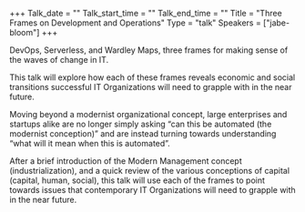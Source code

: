 +++
Talk_date = ""
Talk_start_time = ""
Talk_end_time = ""
Title = "Three Frames on Development and Operations"
Type = "talk"
Speakers = ["jabe-bloom"]
+++

DevOps, Serverless, and Wardley Maps, three frames for making sense of the waves of change in IT.

This talk will explore how each of these frames reveals economic and social transitions successful IT Organizations will need to grapple with in the near future.

Moving beyond a modernist organizational concept, large enterprises and startups alike are no longer simply asking “can this be automated (the modernist conception)” and are instead turning towards understanding “what will it mean when this is automated”.

After a brief introduction of the Modern Management concept (industrialization), and a quick review of the various conceptions of capital (capital, human, social), this talk will use each of the frames to point towards issues that contemporary IT Organizations will need to grapple with in the near future.